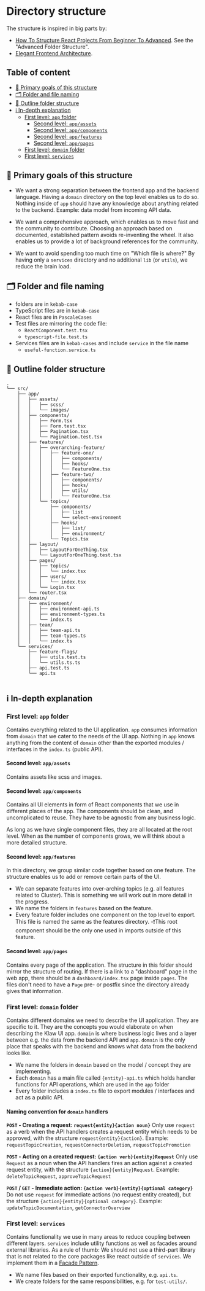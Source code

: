 # Directory structure

The structure is inspired in big parts by:

- [How To Structure React Projects From Beginner To Advanced](https://blog.webdevsimplified.com/2022-07/react-folder-structure/). See the "Advanced Folder Structure".
- [Elegant Frontend Architecture](https://michalzalecki.com/elegant-frontend-architecture/).

## Table of content

* [🏁️ Primary goals of this structure](#-primary-goals-of-this-structure)
* [🗂️ Folder and file naming](#-folder-and-file-naming)
* [💁 Outline folder structure](#-outline-folder-structure)
* [ℹ️ In-depth explanation](#-in-depth-explanation)
  + [First level: `app` folder](#first-level-app-folder)
    - [Second level: `app/assets`](#second-level-appassets)
    - [Second level: `app/components`](#second-level-appcomponents)
    - [Second level: `app/features`](#second-level-appfeatures)
    - [Second level: `app/pages`](#second-level-apppages)
  + [First level: `domain` folder](#first-level-domain-folder)
  + [First level: `services`](#first-level-services)

## 🏁️ Primary goals of this structure

- We want a strong separation between the frontend app and the backend language.
  Having a `domain` directory on the top level enables us to do so. Nothing inside of `app` should have any knowledge about anything related to the backend. Example: data model from incoming API data.

- We want a comprehensive approach, which enables us to move fast and the community to contribute.
  Choosing an approach based on documented, established pattern avoids re-inventing the wheel. It also enables us to provide a lot of background references for the community.

- We want to avoid spending too much time on "Which file is where?"
  By having only a `services` directory and no additional `lib` (or `utils`), we reduce the brain load.

## 🗂️ Folder and file naming

- folders are in `kebab-case`
- TypeScript files are in `kebab-case`
- React files are in `PascaleCases`
- Test files are mirroring the code file:
  - `ReactComponent.test.tsx`
  - `typescript-file.test.ts`
- Services files are in `kebab-cases` and include `service` in the file name
  - `useful-function.service.ts`

## 💁 Outline folder structure

```
.
└── src/
    ├── app/
    │   ├── assets/
    │   │   ├── scss/
    │   │   └── images/
    │   ├── components/
    │   │   ├── Form.tsx
    │   │   ├── Form.test.tsx
    │   │   ├── Pagination.tsx
    │   │   └── Pagination.test.tsx
    │   ├── features/
    │   │   ├── overarching-feature/
    │   │   │   ├── feature-one/
    │   │   │   │   ├── components/
    │   │   │   │   ├── hooks/
    │   │   │   │   └── FeatureOne.tsx
    │   │   │   ├── feature-two/
    │   │   │   │   ├── components/
    │   │   │   │   ├── hooks/
    │   │   │   │   ├── utils/
    │   │   │   │   └── FeatureOne.tsx
    │   │   └── topics/
    │   │       ├── components/
    │   │       │   ├── list
    │   │       │   └── select-environment
    │   │       ├── hooks/
    │   │       │   ├── list/
    │   │       │   ├── environment/
    │   │       └── Topics.tsx
    │   ├── layout/
    │   │   ├── LayoutForOneThing.tsx
    │   │   └── LayoutForOneThing.test.tsx
    │   ├── pages/
    │   │   ├── topics/
    │   │   │   └── index.tsx
    │   │   ├── users/
    │   │   │   └── index.tsx
    │   │   └── Login.tsx
    │   └── router.tsx
    ├── domain/
    │   ├── environment/
    │   │   ├── environment-api.ts
    │   │   ├── environment-types.ts
    │   │   └── index.ts
    │   ├── team/
    │   │   ├── team-api.ts
    │   │   ├── team-types.ts
    │   │   └── index.ts
    └── services/
        ├── feature-flags/
        │   ├── utils.test.ts
        │   └── utils.ts.ts
        ├── api.test.ts
        └── api.ts
        
```

## ℹ️ In-depth explanation

### First level: `app` folder

Contains everything related to the UI application. `app` consumes information from `domain` that we cater to the needs of the UI app.
Nothing in `app` knows anything from the content of `domain` other than the exported modules / interfaces in the `index.ts` (public API).

#### Second level: `app/assets`

Contains assets like scss and images.

#### Second level: `app/components`

Contains all UI elements in form of React components that we use in different places of the app. The components should be clean, and uncomplicated to reuse. They have to be agnostic from any business logic.

As long as we have single component files, they are all located at the root level. When as the number of components grows, we will think about a more detailed structure.

#### Second level: `app/features`

In this directory, we group similar code together based on one feature. The structure enables us to add or remove certain parts of the UI.

- We can separate features into over-arching topics (e.g. all features related to Cluster). This is something we will work out in more detail in the progress.
- We name the folders in `features` based on the feature.
- Every feature folder includes one component on the top level to export. This file is named the same as the features directory.
  -❗This root component should be the only one used in imports outside of this feature.

#### Second level: `app/pages`

Contains every page of the application. The structure in this folder should mirror the structure of routing. If there is a link to a "dashboard" page in the web app, there should be a `dashboard/index.tsx` page inside `pages`. The files don't need to have a `Page` pre- or postfix since the directory already gives that information.

### First level: `domain` folder

Contains different domains we need to describe the UI application. They are specific to it. They are the concepts you would elaborate on when describing the Klaw UI app.
`domain` is where business logic lives and a layer between e.g. the data from the backend API and `app`. `domain` is
the only place that speaks with the backend and knows what data from the backend looks like.

- We name the folders in `domain` based on the model / concept they are implementing.
- Each `domain` has a main file called `{entity}-api.ts` which holds handler functions for API operations, which are used in the `app` folder
- Every folder includes a `index.ts` file to export modules / interfaces and act as a public API.

#### Naming convention for `domain` handlers

**`POST` - Creating a request: `request{entity}{action noun}`**
Only use `request` as a verb when the API handlers creates a request entity which needs to be approved, with the structure `request{entity}{action}`.
Example: `requestTopicCreation`, `requestConnectorDeletion`, `requestTopicPromotion`

**`POST` - Acting on a created request: `{action verb}{entity}Request`**
Only use `Request` as a noun when the API handlers fires an action against a created request entity, with the structure `{action}{entity}Request`.
Example: `deleteTopicRequest`, `approveTopicRequest`

**`POST` / `GET` - Immediate action: `{action verb}{entity}{optional category}`**
Do not use `request` for immediate actions (no request entity created), but the structure `{action}{entity}{optional category}`.
Example: `updateTopicDocumentation`, `getConnectorOverview`

### First level: `services`

Contains functionality we use in many areas to reduce coupling between different layers. `services` include utility functions as well as facades around external libraries. As a rule of thumb: We should not use a third-part library that is not related to the core packages like react outside of `services`. We implement them in a [Facade Pattern](https://blog.webdevsimplified.com/2022-07/facade-pattern/).

- We name files based on their exported functionality, e.g. `api.ts`.
- We create folders for the same responsibilities, e.g. for `test-utils/`.





